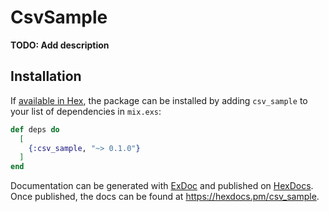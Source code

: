 # CsvSample

**TODO: Add description**

## Installation

If [available in Hex](https://hex.pm/docs/publish), the package can be installed
by adding `csv_sample` to your list of dependencies in `mix.exs`:

```elixir
def deps do
  [
    {:csv_sample, "~> 0.1.0"}
  ]
end
```

Documentation can be generated with [ExDoc](https://github.com/elixir-lang/ex_doc)
and published on [HexDocs](https://hexdocs.pm). Once published, the docs can
be found at <https://hexdocs.pm/csv_sample>.


